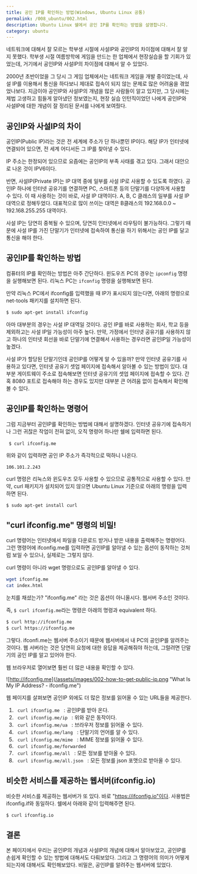 ```yaml
---
title: 공인 IP를 확인하는 방법(Windows, Ubuntu Linux 공통)
permalink: /008_ubuntu/002.html
description: Ubuntu Linux 쉘에서 공인 IP를 확인하는 방법을 설명합니다. 
category: ubuntu
---
```

네트워크에 대해서 잘 모르는 학부생 시절에 사설IP와 공인IP의 차이점에 대해서 잘 알지 못했다. 
학부생 시절 여름방학에 게임을 만드는 한 업체에서 현장실습을 할 기회가 있었는데, 
거기에서 공인IP와 사설IP의 차이점에 대해서 알 수 있었다.   

   
2000년 초반이었을 그 당시 그 게임 업체에서는 네트워크 게임을 개발 중이었는데, 
사설 IP를 이용해서 통신을 하다보니 제대로 접속이 되지 않는 문제로 많은 어려움을 겪었었나보다. 
지금이야 공인IP와 사설IP의 개념을 많은 사람들이 알고 있지만, 
그 당시에는 제법 고생하고 힘들게 알아냈던 정보였는지, 
현장 실습 인턴직이었던 나에게 공인IP와 사설IP에 대한 개념이 잘 정리된 문서를 
나에게 보여줬다.   

   
공인IP와 사설IP의 차이
---

   
공인IP(Public IP)라는 것은 전 세계에 주소가 단 하나뿐민 IP이다. 
해당 IP가 인터넷에 연결되어 있으면, 전 세계 어디서든 그 IP를 찾아낼 수 있다.   
 
  
IP 주소는 한정되어 있으므로 요즘에는 공인IP의 부족 사태를 겪고 있다. 
그래서 대안으로 나온 것이 IPV6이다.   

   
반면, 사설IP(Private IP)는 IP 대역 중에 일부를 사설 IP로 사용할 수 있도록 하였다. 
공인IP 하나에 인터넷 공유기를 연결하면 PC, 스마트폰 등의 단말기를 다양하게 사용할 수 있다. 이 때 사용하는 것이 바로, 사설 IP 대역이다. 
A, B, C 클래스의 일부를 사설 IP 대역으로 정해두었다. 
대표적으로 많이 쓰이는 대역은 B클래스의 192.168.0.0 ~ 192.168.255.255 대역이다.   


사설 IP는 당연히 중복될 수 있으며, 당연히 인터넷에서 라우팅이 불가능하다. 
그렇기 때문에 사설 IP를 가진 단말기가 인터넷에 접속하여 통신을 하기 위해서는 
공인 IP를 달고 통신을 해야 한다.   

   
공인IP를 확인하는 방법
---
  
 
컴퓨터의 IP를 확인하는 방법은 아주 간단하다. 
윈도우즈 PC의 경우는 <code>ipconfig</code> 명령을 실행해보면 된다. 
리눅스 PC는 <code>ifconfig</code> 명령을 실행해보면 된다.   

   
만약 리눅스 PC에서 ifconfig를 입력했을 때 IP가 표시되지 않는다면, 
아래의 명령으로 net-tools 패키지를 설치하면 된다.   

   
```bash
$ sudo apt-get install ifconfig
```

   
아마 대부분의 경우는 사설 IP 대역일 것이다. 
공인 IP를 바로 사용하는 회사, 학교 등을 제외하고는 사설 IP일 가능성이 아주 높다. 
만약, 가정에서 인터넷 공유기를 사용하지 않고 하나의 인터넷 회선을 바로 단말기에 연결해서 사용하는 경우라면 공인IP일 가능성이 높겠다.   

   
사설 IP가 할당된 단말기인데 공인IP를 어떻게 알 수 있을까? 
만약 인터넷 공유기를 사용하고 있다면, 인터넷 공유기 셋업 페이지에 접속해서 알아볼 수 있는 방법이 있다. 
대부분 게이트웨이 주소로 접속해보면 인터넷 공유기의 셋업 페이지에 접속할 수 있다. 
간혹 8080 포트로 접속해야 하는 경우도 있지만 대부분 큰 어려움 없이 접속해서 확인해볼 수 있다.   

   
공인IP를 확인하는 명령어
---

   
그럼 지금부터 공인IP를 확인하는 방법에 대해서 설명하겠다. 
인터넷 공유기에 접속하거나 그런 귀찮은 작업이 전혀 없이, 
오직 명령어 하나만 쉘에 입력하면 된다.   

   
<code> $ curl ifconfig.me </code>

   
위와 같이 입력하면 공인 IP 주소가 즉각적으로 떡하니 나온다. 

   
```
106.101.2.243
```

   
curl 명령은 리눅스와 윈도우즈 모두 사용할 수 있으므로 공통적으로 사용할 수 있다. 
만약, curl 패키지가 설치되어 있지 않으면 Ubuntu Linux 기준으로 아래의 명령을 입력하면 된다.   

   
```bash
$ sudo apt-get install curl
```

   
"curl ifconfig.me" 명령의 비밀!
---

   
curl 명령어는 인터넷에서 파일을 다운로드 받거나 받은 내용을 출력해주는 명령어다. 
그런 명령어에 ifconfig.me를 입력하면 공인IP를 알아낼 수 있는 옵션이 동작하는 것처럼 보일 수 있으나, 실제로는 그렇지 않다.   

   
curl 명령이 아니라 wget 명령으로도 공인IP를 알아낼 수 있다.   

   
```bash
wget ifconfig.me
cat index.html
```

   
눈치를 채셨는가? 
"ifconfig.me" 라는 것은 옵션이 아니올시다. 
웹서버 주소인 것이다.   

   
즉, <code>$ curl ifconfig.me</code>라는 명령은 아래의 명령과 equivalent 하다.   

   
```bash
$ curl http://ifconfig.me
$ curl https://ifconfig.me
```

   
그렇다. ifconfi.me는 웹서버 주소이기 때문에 웹서버에서 내 PC의 공인IP를 알려주는 것이다. 
웹 서버라는 것은 당연히 요청에 대한 응답을 제공해줘야 하는데, 
그럴려면 단말기의 공인 IP를 알고 있어야 한다.   

   
웹 브라우저로 열어보면 훨씬 더 많은 내용을 확인할 수 있다.   

   
![http://ifconfig.me](/assets/images/002-how-to-get-public-ip.png "What Is My IP Address? - ifconfig.me")

   
웹 페이지를 살펴보면 공인IP 외에도 더 많은 정보를 읽어올 수 있는 URL들을 제공한다.   

   
1. <code> curl ifconfig.me </code> : 공인IP를 받아 온다. 
2. <code> curl ifconfig.me/ip </code> : 위와 같은 동작이다. 
3. <code> curl ifconfig.me/ua </code> : 브라우저 정보를 읽어올 수 있다.
4. <code> curl ifconfig.me/lang </code> : 단말기의 언어를 알 수 있다.
5. <code> curl ifconfig.me/mime </code> : MIME 정보를 읽어올 수 있다.
6. <code> curl ifconfig.me/forwarded </code> 
7. <code> curl ifconfig.me/all </code> : 모든 정보를 받아올 수 있다.
8. <code> curl ifconfig.me/all.json </code> : 모든 정보를 json 포맷으로 받아올 수 있다.   

   
비슷한 서비스를 제공하는 웹서버(ifconfig.io)
---

   
비슷한 서비스를 제공하는 웹서버가 또 있다. 
바로 "https://ifconfig.io"이다. 
사용법은 ifconfig.if와 동일하다. 
쉘에서 아래와 같이 입력해주면 된다.   

   
```bash
$ curl ifconfig.io
```

   
결론
---

   
본 페이지에서 우리는 공인IP의 개념과 사설IP의 개념에 대해서 알아보았고, 
공인IP를 손쉽게 확인할 수 있는 방법에 대해서도 다뤄보았다. 
그리고 그 명령어의 의미가 어떻게 되는지에 대해서도 확인해보았다. 
비밀은, 공인IP를 알려주는 웹서버에 있었다.   
